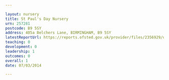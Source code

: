 ```yaml
---

layout: nursery
title: St Paul's Day Nursery
urn: 257281
postcode: B9 5SY
address: 405a Belchers Lane, BIRMINGHAM, B9 5SY
latestReportUrl: https://reports.ofsted.gov.uk/provider/files/2356929/urn/257281.pdf
teaching: 0
development: 0
leadership: 1
outcomes: 0
overall: 1
date: 07/03/2014

---
```


